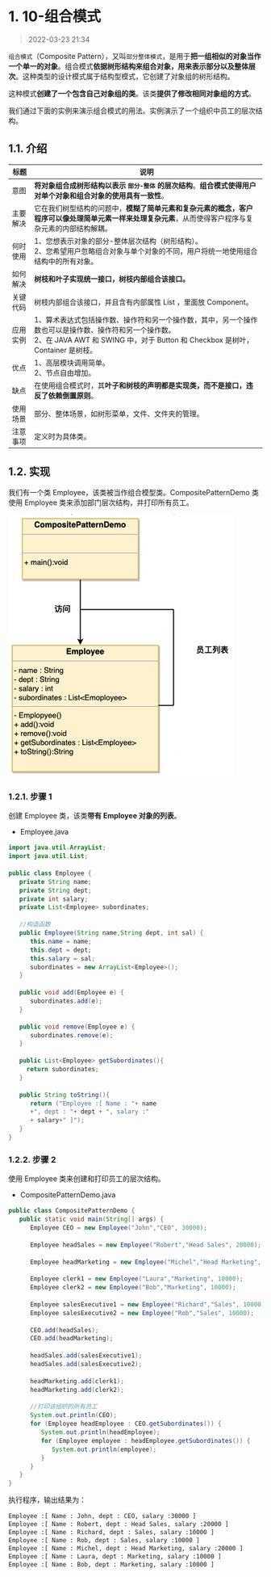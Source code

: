 # 1. 10-组合模式

> 2022-03-23 21:34

`组合模式`（Composite Pattern），又叫`部分整体模式`，是用于**把一组相似的对象当作一个单一的对象**。组合模式**依据树形结构来组合对象，用来表示部分以及整体层次**。这种类型的设计模式属于结构型模式，它创建了对象组的树形结构。

这种模式**创建了一个包含自己对象组的类**。该类**提供了修改相同对象组的方式**。

我们通过下面的实例来演示组合模式的用法。实例演示了一个组织中员工的层次结构。

## 1.1. 介绍

标题 | 说明
---|---
意图 | **将对象组合成树形结构以表示 `部分-整体` 的层次结构**。**组合模式使得用户对单个对象和组合对象的使用具有一致性**。
主要解决 | 它在我们树型结构的问题中，**模糊了简单元素和复杂元素的概念，客户程序可以像处理简单元素一样来处理复杂元素**，从而使得客户程序与复杂元素的内部结构解耦。
何时使用 | 1、您想表示对象的部分-整体层次结构（树形结构）。<br> 2、您希望用户忽略组合对象与单个对象的不同，用户将统一地使用组合结构中的所有对象。
如何解决 | **树枝和叶子实现统一接口，树枝内部组合该接口。**
关键代码 | 树枝内部组合该接口，并且含有内部属性 List ，里面放 Component。
应用实例 | 1、算术表达式包括操作数、操作符和另一个操作数，其中，另一个操作数也可以是操作数、操作符和另一个操作数。<br> 2、在 JAVA AWT 和 SWING 中，对于 Button 和 Checkbox 是树叶，Container 是树枝。
优点 | 1、高层模块调用简单。<br> 2、节点自由增加。
缺点 | 在使用组合模式时，其**叶子和树枝的声明都是实现类，而不是接口，违反了依赖倒置原则**。
使用场景 | 部分、整体场景，如树形菜单，文件、文件夹的管理。
注意事项 | 定义时为具体类。

## 1.2. 实现

我们有一个类 Employee，该类被当作组合模型类。CompositePatternDemo 类使用 Employee 类来添加部门层次结构，并打印所有员工。

![组合模式的 UML 图](pics/20220328094151407_472510245.png)

### 1.2.1. 步骤 1

创建 Employee 类，该类**带有 Employee 对象的列表**。

* Employee.java

```java
import java.util.ArrayList;
import java.util.List;

public class Employee {
   private String name;
   private String dept;
   private int salary;
   private List<Employee> subordinates;

   //构造函数
   public Employee(String name,String dept, int sal) {
      this.name = name;
      this.dept = dept;
      this.salary = sal;
      subordinates = new ArrayList<Employee>();
   }

   public void add(Employee e) {
      subordinates.add(e);
   }

   public void remove(Employee e) {
      subordinates.remove(e);
   }

   public List<Employee> getSubordinates(){
     return subordinates;
   }

   public String toString(){
      return ("Employee :[ Name : "+ name
      +", dept : "+ dept + ", salary :"
      + salary+" ]");
   }
}
```

### 1.2.2. 步骤 2

使用 Employee 类来创建和打印员工的层次结构。

* CompositePatternDemo.java

```java
public class CompositePatternDemo {
   public static void main(String[] args) {
      Employee CEO = new Employee("John","CEO", 30000);

      Employee headSales = new Employee("Robert","Head Sales", 20000);

      Employee headMarketing = new Employee("Michel","Head Marketing", 20000);

      Employee clerk1 = new Employee("Laura","Marketing", 10000);
      Employee clerk2 = new Employee("Bob","Marketing", 10000);

      Employee salesExecutive1 = new Employee("Richard","Sales", 10000);
      Employee salesExecutive2 = new Employee("Rob","Sales", 10000);

      CEO.add(headSales);
      CEO.add(headMarketing);

      headSales.add(salesExecutive1);
      headSales.add(salesExecutive2);

      headMarketing.add(clerk1);
      headMarketing.add(clerk2);

      //打印该组织的所有员工
      System.out.println(CEO);
      for (Employee headEmployee : CEO.getSubordinates()) {
         System.out.println(headEmployee);
         for (Employee employee : headEmployee.getSubordinates()) {
            System.out.println(employee);
         }
      }
   }
}
```

执行程序，输出结果为：

```
Employee :[ Name : John, dept : CEO, salary :30000 ]
Employee :[ Name : Robert, dept : Head Sales, salary :20000 ]
Employee :[ Name : Richard, dept : Sales, salary :10000 ]
Employee :[ Name : Rob, dept : Sales, salary :10000 ]
Employee :[ Name : Michel, dept : Head Marketing, salary :20000 ]
Employee :[ Name : Laura, dept : Marketing, salary :10000 ]
Employee :[ Name : Bob, dept : Marketing, salary :10000 ]
```